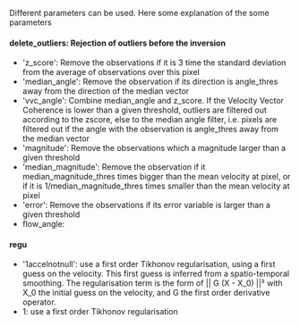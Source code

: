 
Different parameters can be used. Here some explanation of the some parameters

#### delete_outliers: Rejection of outliers before the inversion
- 'z_score':  Remove the observations if it is 3 time the standard deviation from the average of observations over this pixel
- 'median_angle': Remove the observation if its direction is angle_thres away from the direction of the median vector
- 'vvc_angle':  Combine median_angle and z_score. If the Velocity Vector Coherence is lower than a given threshold, outliers are filtered out according to the zscore, else to the median angle filter, i.e. pixels are filtered out if the angle with the observation is angle_thres away from the median vector
- 'magnitude':  Remove the observations which a magnitude larger than a given threshold
- 'median_magnitude':   Remove the observation if it median_magnitude_thres times bigger than the mean velocity at pixel, or if it is
    1/median_magnitude_thres times smaller than the mean velocity at pixel
- 'error': Remove the observations if its error variable is larger than a given threshold
- flow_angle:

#### regu
- '1accelnotnull': use a first order Tikhonov regularisation, using a first guess on the velocity. This first guess is inferred from a spatio-temporal smoothing. The regularisation term is the form of || G (X - X_0) ||² with X_0 the initial guess on the velocity, and G the first order derivative operator.
- 1: use a first order Tikhonov regularisation

